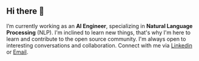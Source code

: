 ## Hi there 👋
 
I’m currently working as an **AI Engineer**, specializing in **Natural Language Processing** (NLP). I'm inclined to learn new things, that's why I'm here to learn and contribute to the open source community. I'm always open to interesting conversations and collaboration. Connect with me via [Linkedin](https://www.linkedin.com/in/dungntn/) or [Email](mailto:dungntn2606@gmail.com).
